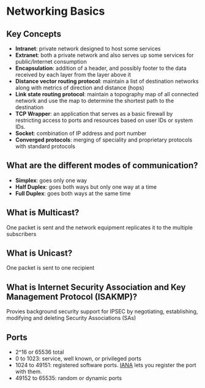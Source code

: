 # Networking Basics


## Key Concepts
- **Intranet**: private network designed to host some services
- **Extranet**: both a private network and also serves up some services for public/Internet consumption
- **Encapsulation**: addition of a header, and possibly footer to the data received by each layer from the layer above it
- **Distance vector routing protocol**: maintain a list of destination networks along with metrics of direction and distance (hops)
- **Link state routing protocol**: maintain a topography map of all connected network and use the map to determine the shortest path to the destination
- **TCP Wrapper**: an application that serves as a basic firewall by restricting access to ports and resources based on user IDs or system IDs.
- **Socket**: combination of IP address and port number
- **Converged protocols**: merging of speciality and proprietary protocols with standard protocols


## What are the different modes of communication?
- **Simplex**: goes only one way
- **Half Duplex**: goes both ways but only one way at a time
- **Full Duplex**: goes both ways at the same time

## What is Multicast? 
One packet is sent and the network equipment replicates it to the multiple subscribers

## What is Unicast?
One packet is sent to one recipient





## What is Internet Security Association and Key Management Protocol (ISAKMP)?
Provies background security support for IPSEC by negotiating, establishing, modifying and deleting Security Associations (SAs)




## Ports
- 2^16 or 65536 total
- 0 to 1023: service, well known, or privileged ports
- 1024 to 49151: registered software ports. [IANA](https://wwwiana.org) lets you register the port with them.
- 49152 to 65535: random or dynamic ports

